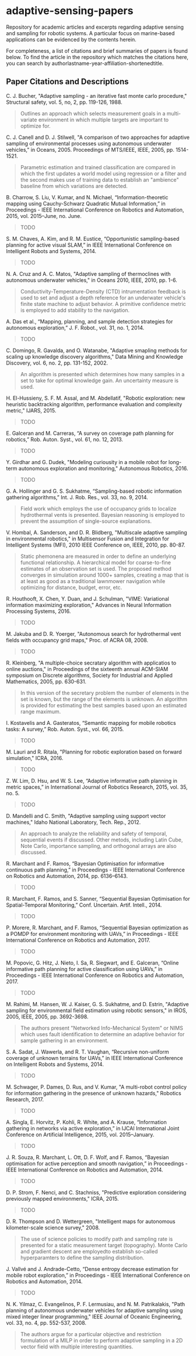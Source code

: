 # adaptive-sensing-papers
Repository for academic articles and excerpts regarding adaptive sensing and sampling for robotic systems. A particular focus on marine-based applications can be evidenced by the contents herein. 

For completeness, a list of citations and brief summaries of papers is found below. To find the article in the repository which matches the citations here, you can search by authorlastname-year-affiliation-shortenedtitle.

## Paper Citations and Descriptions
C. J. Bucher, "Adaptive sampling - an iterative fast monte carlo procedure," Structural safety, vol. 5, no, 2, pp. 119-126, 1988.

> Outlines an approach which selects measurement goals in a multi-variate environment in which multiple targets are important to optimize for.


C. J. Canell and D. J. Stilwell, "A comparison of two approaches for adaptive sampling of environmental processes using autonomous underwater vehicles," in Oceans, 2005. Proceedings of MTS/IEEE, IEEE, 2005, pp. 1514-1521.

> Parametric estimation and trained classification are compared in which the first updates a world model using regression or a filter and the second makes use of training data to establish an "ambience" baseline from which variations are detected. 


B. Charrow, S. Liu, V. Kumar, and N. Michael, “Information-theoretic mapping using Cauchy-Schwarz Quadratic Mutual Information,” in Proceedings - IEEE International Conference on Robotics and Automation, 2015, vol. 2015–June, no. June.

> TODO


S. M. Chaves, A. Kim, and R. M. Eustice, “Opportunistic sampling-based planning for active visual SLAM,” in IEEE International Conference on Intelligent Robots and Systems, 2014.

> TODO


N. A. Cruz and A. C. Matos, "Adaptive sampling of thermoclines with autonomous underwater vehicles," in Oceans 2010, IEEE, 2010, pp. 1-6.

> Conductivity-Temperature-Density (CTD) intrumentation feedback is used to set and adjust a depth reference for an underwater vehicle's finite state machine to adjust behavior. A primitive confidence metric is employed to add stability to the navigation.


A. Das et al., “Mapping, planning, and sample detection strategies for autonomous exploration,” J. F. Robot., vol. 31, no. 1, 2014.

> TODO


C. Domingo, R. Gavalda, and O. Watanabe, "Adaptive smapling methods for scaling up knowledge discovery algorithms," Data Mining and Knowledge Discovery, vol. 6, no. 2, pp. 131-152, 2002.

> An algorithm is presented which determines how many samples in a set to take for optimal knowledge gain. An uncertainty measure is used. 


H. El-Hussieny, S. F. M. Assal, and M. Abdellatif, "Robotic exploration: new heuristic backtracking algorithm, performance evaluation and complexity metric," IJARS, 2015.

> TODO


E. Galceran and M. Carreras, “A survey on coverage path planning for robotics,” Rob. Auton. Syst., vol. 61, no. 12, 2013.

> TODO


Y. Girdhar and G. Dudek, "Modeling curiousity in a mobile robot for long-term autonomous exploration and monitoring," Autonomous Robotics, 2016.

> TODO 


G. A. Hollinger and G. S. Sukhatme, “Sampling-based robotic information gathering algorithms,” Int. J. Rob. Res., vol. 33, no. 9, 2014.

> Field work which employs the use of occupancy grids to localize hydrothermal vents is presented. Bayesian reasoning is employed to prevent the assumption of single-source explanations.


V. Hombal, A. Sanderson, and D. R. Blidberg, "Multiscale adaptive sampling in environmental robotics," in Multisensor Fusion and Integration for Intelligent Systems (MFI), 2010 IEEE Conference on, IEEE, 2010, pp. 80-87. 

> Static phemonena are measured in order to define an underlying functional relationship. A hierarchical model for coarse-to-fine estimates of an observation set is used. The proposed method converges in simulation around 1000+ samples, creating a map that is at least as good as a traditional lawnmower navigation while optimizing for distance, budget, error, etc. 


R. Houthooft, X. Chen, Y. Duan, and J. Schulman, "VIME: Variational information maximizing exploration," Advances in Neural Information Processing Systems, 2016. 

> TODO


M. Jakuba and D. R. Yoerger, "Autonomous search for hydrothermal vent fields with occupancy grid maps," Proc. of ACRA 08, 2008.

> TODO


R. Kleinberg, "A multiple-choice secratary algorithm with applicatios to online auctions," in Proceedings of the sixteenth annual ACM-SIAM symposium on Discrete algorithms, Society for Industrial and Applied Mathematics, 2005, pp. 630-631.

> In this version of the secretary problem the number of elements in the set is known, but the range of the elements is unknown. An algorithm is provided for estimating the best samples based upon an estimated range maximum.


I. Kostavelis and A. Gasteratos, “Semantic mapping for mobile robotics tasks: A survey,” Rob. Auton. Syst., vol. 66, 2015.

> TODO


M. Lauri and R. Ritala, "Planning for robotic exploration based on forward simulation," ICRA, 2016.

> TODO 


Z. W. Lim, D. Hsu, and W. S. Lee, “Adaptive informative path planning in metric spaces,” in International Journal of Robotics Research, 2015, vol. 35, no. 5.

> TODO


D. Mandelli and C. Smith, "Adaptive sampling using support vector machines," Idaho National Laboratory, Tech. Rep., 2012.

> An approach to analyze the reliability and safety of temporal, sequential events if discussed. Other metods, including Latin Cube, Note Carlo, importance sampling, and orthogonal arrays are also discussed.


R. Marchant and F. Ramos, “Bayesian Optimisation for informative continuous path planning,” in Proceedings - IEEE International Conference on Robotics and Automation, 2014, pp. 6136–6143.   

> TODO 


R. Marchant, F. Ramos, and S. Sanner, “Sequential Bayesian Optimisation for Spatial-Temporal Monitoring,” Conf. Uncertain. Artif. Intell., 2014.

> TODO


P. Morere, R. Marchant, and F. Ramos, “Sequential Bayesian optimization as a POMDP for environment monitoring with UAVs,” in Proceedings - IEEE International Conference on Robotics and Automation, 2017.

> TODO


M. Popovic, G. Hitz, J. Nieto, I. Sa, R. Siegwart, and E. Galceran, “Online informative path planning for active classification using UAVs,” in Proceedings - IEEE International Conference on Robotics and Automation, 2017.

> TODO


M. Rahimi, M. Hansen, W. J. Kaiser, G. S. Sukhatme, and D. Estrin, "Adaptive sampling for environmental field estimation using robotic sensors," in IROS, 2005, IEEE, 2005, pp. 3692-3698.

> The authors present "Networked Info-Mechanical System" or NIMS which uses fault identification to determine an adaptive behavior for sample gathering in an environment.


S. A. Sadat, J. Wawerla, and R. T. Vaughan, “Recursive non-uniform coverage of unknown terrains for UAVs,” in IEEE International Conference on Intelligent Robots and Systems, 2014.

> TODO


M. Schwager, P. Dames, D. Rus, and V. Kumar, "A multi-robot control policy for information gathering in the presence of unknown hazards," Robotics Research, 2017.

> TODO


A. Singla, E. Horvitz, P. Kohli, R. White, and A. Krause, “Information gathering in networks via active exploration,” in IJCAI International Joint Conference on Artificial Intelligence, 2015, vol. 2015–January. 

> TODO


J. R. Souza, R. Marchant, L. Ott, D. F. Wolf, and F. Ramos, “Bayesian optimisation for active perception and smooth navigation,” in Proceedings - IEEE International Conference on Robotics and Automation, 2014.

> TODO


D. P. Strom, F. Nenci, and C. Stachniss, "Predictive exploration considering previously mapped environments," ICRA, 2015.

> TODO


D. R. Thompson and D. Wettergreen, "Intelligent maps for autonomous kilometer-scale science survey," 2008.

> The use of science policies to modify path and sampling rate is presented for a static measurement target (topography). Monte Carlo and gradient descent are employedto establish so-called hyperparamters to define the sampling distribution.


J. Vallvé and J. Andrade-Cetto, “Dense entropy decrease estimation for mobile robot exploration,” in Proceedings - IEEE International Conference on Robotics and Automation, 2014.

> TODO


N. K. Yilmaz, C. Evangelinos, P. F. Lermusiau, and N. M. Patrikalakis, "Path planning of autonomous underwater vehicles for adaptive sampling using mixed integer linear programming," IEEE Journal of Oceanic Engineering, vol. 33, no. 4, pp. 552-537, 2008.

> The authors argue for a particular objective and restriction formulation of a MILP in order to perform adaptive sampling in a 2D vector field with multiple interesting quantities. 
